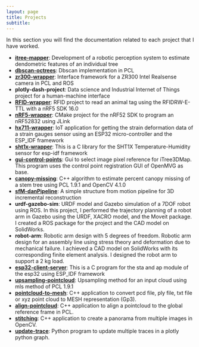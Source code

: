 ```yaml
---
layout: page
title: Projects
subtitle: 
---
```

<div style="text-align: justify ">
In this section you will find the documentation related to each project that I have worked. 
</div>

- [<b>itree-mapper</b>](./itree-mapper/info.md): Development of a robotic perception system to estimate dendometric features of an individual tree
- [<b>dbscan-octrees</b>](./dbscan-pcl/info.md): Dbscan implementation in PCL
- [<b>zr300-wrapper</b>](./zr300-interface/info.md): Interface framework for a ZR300 Intel Realsense camera in PCL and ROS
- <b>plotly-dash-project</b>: Data science and Industrial Internet of Things project for a human-machine interface 
- [<b>RFID-wrapper</b>](./rfid-animal-tag/info.md): RFID project to read an animal tag using the RFIDRW-E-TTL with a nRF5 SDK 16.0
- [<b>nRF5-wrapper</b>](./nrf5-framework/info.md): CMake project for the nRF52 SDK to program an nRF52832 using JLink
- [<b>hx711-wrapper</b>](./hx711-interface/info.md): IoT application for getting the strain deformation data of a strain gauges sensor using an ESP32 micro-controller and the ESP_IDF framework
- [<b>sht1x-wrapper</b>](./sht1x-interface/info.md): This is a C library for the SHT1X Temperature-Humidity sensor for esp-idf framework
- [<b>gui-control-points</b>](./gui-control-points/info.md): Gui to select image pixel reference for iTree3DMap. This program uses the control point registration GUI of OpenMVG as base.
- [<b>canopy-missing</b>](./canopy-missing/info.md): C++ algorithm to estimate percent canopy missing of a stem tree using PCL 1.9.1 and OpenCV 4.1.0
- [<b>sfM-danPipeline</b>](./sfm-dan/info.md): A simple structure from motion pipeline for 3D incremental reconstruction
- <b>urdf-gazebo-sim</b>: URDF model and Gazebo simulation of a 7DOF robot using ROS. In this project, I performed the trajectory planning of a robot arm in Gazebo using the URDF, XACRO model, and the Moveit package. I created a ROS package for the project and the CAD model on SolidWorks. 
- <b>robot-arm</b>: Robotic arm design with 5 degrees of freedom. Robotic arm design for an assembly line using stress theory and deformation due to mechanical failure. I achieved a CAD model on SolidWorks with its corresponding finite element analysis. I designed the robot arm to support a 2 kg load.
- [<b>esp32-client-server</b>](./esp32-client/info.md): This is a C program for the sta and ap module of the esp32 using ESP_IDF framework
- [<b>upsampling-pointcloud</b>](./upsampling-cloud/info.md): Upsampling method for an input cloud using mls method of PCL 1.9.1
- [<b>pointcloud-to-mesh</b>](./pointcloud-mesh/info.md): C++ application to convert pcd file, ply file, txt file or xyz point cloud to MESH representation (Gp3).
- [<b>align-pointcloud</b>](./align-cloud/info.md): C++ application to align a pointcloud to the global reference frame in PCL.
- [<b>stitching</b>](./stitching/info.md): C++ application to create a panorama from multiple images in OpenCV.
- [<b>update-trace</b>](./update-trace/info.md): Python program to update multiple traces in a plotly python graph.